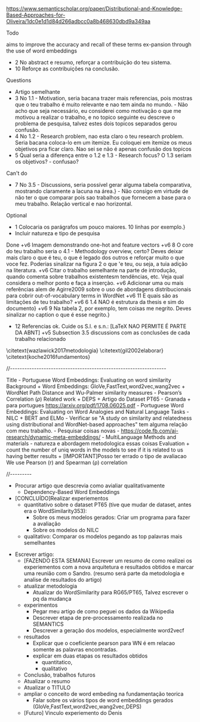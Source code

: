 https://www.semanticscholar.org/paper/Distributional-and-Knowledge-Based-Approaches-for-Oliveira/1dc0e1d1d84d266adbcc0a8b468630dbd9a349aa






Todo

aims to improve the accuracy and recall of these terms ex-pansion through the use of word embeddings

- 2 No abstract e resumo, reforçar a contribuição do teu sistema.
- 10 Reforçe as contribuições na conclusão.

Questions
- Artigo semelhante
- 3 No 1.1 - Motivation, seria bacana trazer mais referencias, pois mostras que o teu trabalho é muito relevante e nao tem ainda no mundo. - Não acho que seja necessário, eu considerei como motivação o que me motivou a realizar o trabalho, e no topico seguinte eu descreve o problema de pesquisa, talvez estes dois topicos separados gerou confusão.
- 4 No 1.2 - Research problem, nao esta claro o teu research problem. Seria bacana coloca-lo em um itemize. Eu coloquei em itemize os meus objetivos pra ficar claro. Nao sei se não é apenas confusão dos topicos
- 5 Qual seria a diferença entre o 1.2 e 1.3 - Research focus? O 1.3 seriam os objetivos? - confusao?

Can't do
- 7 No 3.5 - Discussions, seria possível gerar alguma tabela comparativa, mostrando claramente a lacuna na área.} - Não consigo em virtude de não ter o que comparar pois sao trabalhos que fornecem a base para o meu trabalho. Relação vertical e nao horizontal.

Optional
- 1 Colocaria os parágrafos um pouco maiores. 10 linhas por exemplo.}
- Incluir natureza e tipo de pesquisa

Done
+v6 Imagem demonstrando one-hot and feature vectors
+v6 8 O core do teu trabalho seria o 4.1 - Methodology overview, certo? Deves deixar mais claro o que é teu, o que é legado dos outros e reforçar muito o que voce fez. Poderias sinalizar na figura 2 o que 'e teu, ou seja, a tuia adição na literatura.
+v6 Citar o trabalho semelhante na parte de introdução, quando comenta sobre trabalhos existentesm tendências, etc. Veja qual considera o melhor ponto e faça a inserçào.
+v6 Adicionar uma ou mais referências alem de Agirre2009 sobre o uso de abordagens distribucionais para cobrir out-of-vocabulary terms in WordNet
+v6 11 E quais são as limitações de teu trabalho?
+v6 6 1.4 NAO é estrutura da thesis e sim do documento}
+v6 9 Na tabela 2, por exemplo, tem coisas me negrito. Deves sinalizar no caption o que é esse negrito.}
+ 12 Referencias ok. Cuide os S.l. e s.n.: [LaTeX NAO PERMITE É PARTE DA ABNT]
+v5 Subsection 3.5 discussions com as conclusões de cada trabalho relacionado


\citetext{wazlawick2017metodologia}
\citetext{gil2002elaborar}
\citetext{koche2016fundamentos}


//-----------------------------------------------------------------








Title
    - Portuguese Word Embeddings: Evaluating on word similarity
Background
    + Word Embeddings: GloVe,FastText,word2vec,wang2vec
    + WordNet Path Distance and Wu-Palmer similarity measures
    - Pearson’s Correlation ($\rho$)
Related work
    + DEPS
    + Artigo do Dataset PT65 - Granada
    + para portugues https://arxiv.org/pdf/1708.06025.pdf - Portuguese Word Embeddings: Evaluating on Word Analogies and
    Natural Language Tasks - NILC
    + BERT and ELMo
    - Verificar se "A study on similarity and relatedness using distributional and WordNet-based approaches" tem alguma relação com meu trabalho.
    - Pesquisar coisas novas
        - https://code.fb.com/ai-research/dynamic-meta-embeddings/
        - MultiLanguage
Methods and materials
    - natureza e abordagem metodologica essas coisas 
Evaluation
    + count the number of uniq words in the models to see if it is related to us having better results
    + [IMPORTANT]Posso ter errado o tipo de avaliacao We use Pearson (r) and Spearman (ρ) correlation

//---------
+ Procurar artigo que descrevia como avialiar qualitativamente
    - Dependency-Based Word Embeddings
+ [CONCLUÍDO]Realizar experiementos
    + quantitativo sobre o dataset PT65 (tive que mudar de dataset, antes era o WordSimilarity353): 
        + Sobre os meus modelos gerados: Criar um programa para fazer a avaliação
        + Sobre os modelos do NILC
    + qualitativo: Comparar os modelos pegando as top palavras mais semelhantes
- Escrever artigo:
    + [FAZENDO ESTA SEMANA] Escrever um resumo de como 
    realizei os experiementos com a nova arquitetura
     e resultados obtidos e 
     marcar uma reunião com o Sandro. 
     (resumo será parte da metodologia e 
     analise de resultados do artigo)
    + atualizar metodologia
        + Atualizar do WordSimilarity para RG65/PT65, Talvez escrever o pq da mudança
    + experimentos 
        + Pegar meu artigo de como peguei os dados da Wikipedia
        + Descrever etapa de pre-processamento realizada no SEMANTICS 
        + Descrever a geração dos modelos, especialmente word2vecf
    + resultados
        + Explicar que o coeficiente pearson para WN é em relacao somente as palavras encontradas.
        + explicar em duas etapas os resultados obtidos 
            + quantitatico, 
            + qualitativo
    + Conclusão, trabalhos futuros
    + Atualizar o resumo
    + Atualizar o TITULO
    + ampliar o conceito de word embeding na fundamentação teorica
        + Falar sobre os vários tipos de word embeddings gerados (GloVe,FastText,word2vec,wang2vec,DEPS)
    + [Futuro] Vinculo experiemento do Denis



